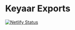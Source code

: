 # Keyaar Exports

[![Netlify Status](https://api.netlify.com/api/v1/badges/0ea4ba48-a0cd-4665-8f13-6499a2779b5a/deploy-status)](https://app.netlify.com/sites/resilient-crisp-5e1ff1/deploys)